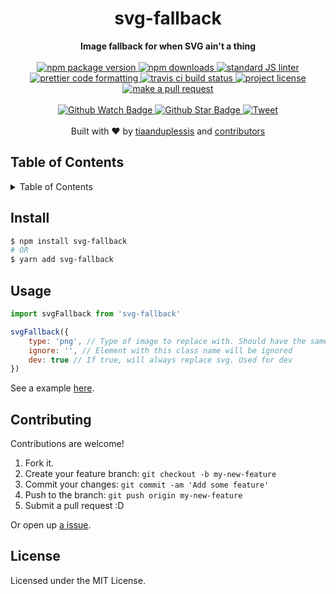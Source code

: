 
<h1 align="center">svg-fallback</h1>
<div align="center">
  <strong>Image fallback for when SVG ain't a thing</strong>
</div>
<br>
<div align="center">
  <a href="https://npmjs.org/package/svg-fallback">
    <img src="https://img.shields.io/npm/v/svg-fallback.svg?style=flat-square" alt="npm package version" />
  </a>
  <a href="https://npmjs.org/package/svg-fallback">
  <img src="https://img.shields.io/npm/dm/svg-fallback.svg?style=flat-square" alt="npm downloads" />
  </a>
  <a href="https://github.com/feross/standard">
    <img src="https://img.shields.io/badge/code%20style-standard-brightgreen.svg?style=flat-square" alt="standard JS linter" />
  </a>
  <a href="https://github.com/prettier/prettier">
    <img src="https://img.shields.io/badge/styled_with-prettier-ff69b4.svg?style=flat-square" alt="prettier code formatting" />
  </a>
  <a href="https://travis-ci.org/tiaanduplessis/svg-fallback">
    <img src="https://img.shields.io/travis/tiaanduplessis/svg-fallback.svg?style=flat-square" alt="travis ci build status" />
  </a>
  <a href="https://github.com/tiaanduplessis/svg-fallback/blob/master/LICENSE">
    <img src="https://img.shields.io/npm/l/svg-fallback.svg?style=flat-square" alt="project license" />
  </a>
  <a href="http://makeapullrequest.com">
    <img src="https://img.shields.io/badge/PRs-welcome-brightgreen.svg?style=flat-square" alt="make a pull request" />
  </a>
</div>
<br>
<div align="center">
  <a href="https://github.com/tiaanduplessis/svg-fallback/watchers">
    <img src="https://img.shields.io/github/watchers/tiaanduplessis/svg-fallback.svg?style=social" alt="Github Watch Badge" />
  </a>
  <a href="https://github.com/tiaanduplessis/svg-fallback/stargazers">
    <img src="https://img.shields.io/github/stars/tiaanduplessis/svg-fallback.svg?style=social" alt="Github Star Badge" />
  </a>
  <a href="https://twitter.com/intent/tweet?text=Check%20out%20svg-fallback!%20https://github.com/tiaanduplessis/svg-fallback%20%F0%9F%91%8D">
    <img src="https://img.shields.io/twitter/url/https/github.com/tiaanduplessis/svg-fallback.svg?style=social" alt="Tweet" />
  </a>
</div>
<br>
<div align="center">
  Built with ❤︎ by <a href="https://github.com/tiaanduplessis">tiaanduplessis</a> and <a href="https://github.com/tiaanduplessis/svg-fallback/contributors">contributors</a>
</div>

<h2>Table of Contents</h2>
<details>
  <summary>Table of Contents</summary>
  <li><a href="#install">Install</a></li>
  <li><a href="#usage">Usage</a></li>
  <li><a href="#contribute">Contribute</a></li>
  <li><a href="#license">License</a></li>
</details>

## Install

```sh
$ npm install svg-fallback
# OR
$ yarn add svg-fallback
```

## Usage

```js
import svgFallback from 'svg-fallback'

svgFallback({
    type: 'png', // Type of image to replace with. Should have the same name as the svg and be in the same directory
    ignore: '', // Element with this class name will be ignored
    dev: true // If true, will always replace svg. Used for dev
})

```

See a example [here](example).

## Contributing

Contributions are welcome!

1. Fork it.
2. Create your feature branch: `git checkout -b my-new-feature`
3. Commit your changes: `git commit -am 'Add some feature'`
4. Push to the branch: `git push origin my-new-feature`
5. Submit a pull request :D

Or open up [a issue](https://github.com/tiaanduplessis/svg-fallback/issues).

## License

Licensed under the MIT License.
